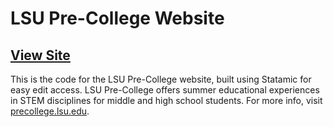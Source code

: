 # LSU Pre-College Website
## <a href="https://precollege.lsu.edu">View Site</a>

This is the code for the LSU Pre-College website, built using Statamic for easy edit access. LSU Pre-College offers summer educational experiences in STEM disciplines for middle and high school students. For more info, visit <a href="https://precollege.lsu.edu">precollege.lsu.edu</a>.
